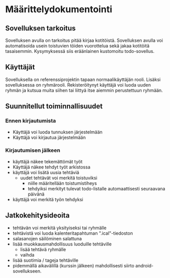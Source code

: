 # Määrittelydokumentointi

## Sovelluksen tarkoitus

Sovelluksen avulla on tarkoitus pitää kirjaa kotitöistä. Sovelluksen avulla voi automatisoida usein toistuvien töiden vuorottelua sekä  jakaa kotitöitä tasaisemmin. Kysymyksessä siis eräänlainen kustomoitu todo-sovellus.

## Käyttäjät

Sovelluksella on referenssiprojektin tapaan normaalikäyttäjän rooli. Lisäksi sovelluksessa on ryhmärooli. Rekisteröitynyt käyttäjä voi luoda uuden ryhmän ja kutsua muita siihen tai liittyä itse aiemmin perustettuun ryhmään.

## Suunnitellut toiminnallisuudet

### Ennen kirjautumista

* Käyttäjä voi luoda tunnuksen järjestelmään
* Käyttäjä voi kirjautua järjestelmään

### Kirjautumisen jälkeen

* käyttäjä näkee tekemättömät työt
* Käyttäjä näkee tehdyt työt arkistossa
* käyttäjä voi lisätä uusia tehtäviä
  * uudet tehtävät voi merkitä toistuviksi
    * niille määritellään toistumistiheys
    * tehdyiksi merkityt tulevat todo-listalle automaattisesti seuraavana päivänä
* käyttäjä voi merkitä työn tehdyksi

## Jatkokehitysideoita

* tehtävän voi merkitä yksityiseksi tai ryhmälle
* tehtävistä voi luoda kalenteritapahtuman ".ical"-tiedoston
* salasanojen säilöminen salattuna
* lisää muokkausmahdollisuus luoduille tehtäville
  * lisää tehtävä ryhmälle
  * vaihda
* lisää suotimia / tageja tehtäville
* pidemmällä aikavälillä (kurssin jälkeen) mahdollisesti siirto android-sovellukseen.

